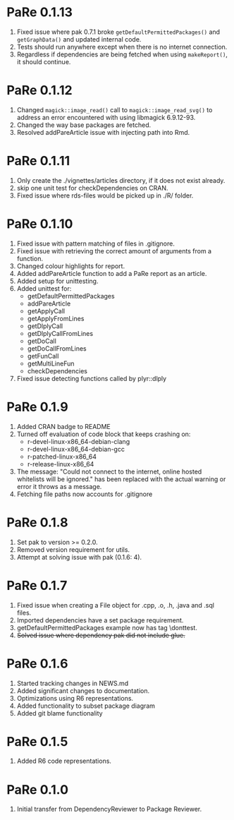 PaRe 0.1.13
==========
1. Fixed issue where pak 0.7.1 broke `getDefaultPermittedPackages()` and `getGraphData()` and updated internal code.
2. Tests should run anywhere except when there is no internet connection.
3. Regardless if dependencies are being fetched when using `makeReport()`, it should continue.

PaRe 0.1.12
==========
1. Changed `magick::image_read()` call to `magick::image_read_svg()` to address
an error encountered with using libmagick 6.9.12-93.
2. Changed the way base packages are fetched.
3. Resolved addPareArticle issue with injecting path into Rmd.

PaRe 0.1.11
==========
1. Only create the ./vignettes/articles directory, if it does not exist already.
2. skip one unit test for checkDependencies on CRAN.
3. Fixed issue where rds-files would be picked up in ./R/ folder.

PaRe 0.1.10
==========
1. Fixed issue with pattern matching of files in .gitignore.
2. Fixed issue with retrieving the correct amount of arguments from a function.
3. Changed colour highlights for report.
4. Added addPareArticle function to add a PaRe report as an article.
5. Added setup for unittesting.
6. Added unittest for:
    - getDefaultPermittedPackages
    - addPareArticle
    - getApplyCall
    - getApplyFromLines
    - getDlplyCall
    - getDlplyCallFromLines
    - getDoCall
    - getDoCallFromLines
    - getFunCall
    - getMultiLineFun
    - checkDependencies
7. Fixed issue detecting functions called by plyr::dlply

PaRe 0.1.9
==========
1. Added CRAN badge to README
2. Turned off evaluation of code block that keeps crashing on:
    - r-devel-linux-x86_64-debian-clang
    - r-devel-linux-x86_64-debian-gcc
    - r-patched-linux-x86_64
    - r-release-linux-x86_64
3. The message: "Could not connect to the internet, online hosted whitelists will be ignored." has been replaced with the actual warning or error it throws as a message.
4. Fetching file paths now accounts for .gitignore

PaRe 0.1.8
==========
1. Set pak to version >= 0.2.0.
2. Removed version requirement for utils.
3. Attempt at solving issue with pak (0.1.6: 4).

PaRe 0.1.7
==========
1. Fixed issue when creating a File object for .cpp, .o, .h, .java and .sql files.
2. Imported dependencies have a set package requirement.
3. getDefaultPermittedPackages example now has tag \donttest.
4. ~~Solved issue where dependency pak did not include glue.~~

PaRe 0.1.6
==========

1. Started tracking changes in NEWS.md
2. Added significant changes to documentation.
3. Optimizations using R6 representations.
4. Added functionality to subset package diagram
5. Added git blame functionality

PaRe 0.1.5
==========

1. Added R6 code representations.

PaRe 0.1.0
==========

1. Initial transfer from DependencyReviewer to Package Reviewer.

